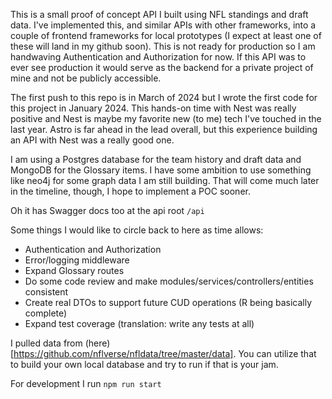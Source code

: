 This is a small proof of concept API I built using NFL standings and draft data. I've implemented this, and similar APIs with other frameworks, into a couple of frontend frameworks for local prototypes (I expect at least one of these will land in my github soon). This is not ready for production so I am handwaving Authentication and Authorization for now. If this API was to ever see production it would serve as the backend for a private project of mine and not be publicly accessible.

The first push to this repo is in March of 2024 but I wrote the first code for this project in January 2024. This hands-on time with Nest was really positive and Nest is maybe my favorite new (to me) tech I've touched in the last year. Astro is far ahead in the lead overall, but this experience building an API with Nest was a really good one.

I am using a Postgres database for the team history and draft data and MongoDB for the Glossary items. I have some ambition to use something like neo4j for some graph data I am still building. That will come much later in the timeline, though, I hope to implement a POC sooner.

Oh it has Swagger docs too at the api root `/api`

Some things I would like to circle back to here as time allows:

* Authentication and Authorization
* Error/logging middleware
* Expand Glossary routes
* Do some code review and make modules/services/controllers/entities consistent
* Create real DTOs to support future CUD operations (R being basically complete)
* Expand test coverage (translation: write any tests at all)

I pulled data from (here)[https://github.com/nflverse/nfldata/tree/master/data]. You can utilize that to build your own local database and try to run if that is your jam.

For development I run `npm run start`